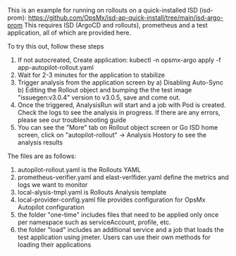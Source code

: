 This is an example for running on rollouts on a quick-installed ISD (isd-prom): https://github.com/OpsMx/isd-ap-quick-install/tree/main/isd-argo-prom
This requires ISD (ArgoCD and rollouts), prometheus and a test application, all of which are provided here.

To try this out, follow these steps
1. If not autocreated, Create application: kubectl -n opsmx-argo apply -f app-autopilot-rollout.yaml 
2. Wait for 2-3 minutes for the application to stabilize
3. Trigger analysis from the application screen by a) Disabling Auto-Sync b) Editing the Rollout object and bumping the the test image "issuegen:v3.0.4" version to v3.0.5, save and come out.
4. Once the triggered, AnalysisRun will start and a job with Pod is created. Check the logs to see the analysis in progress. If there are any errors, please see our troubleshooting guide
5. You can see the "More" tab on Rollout object screen or Go ISD home screen, click on "autopilot-rollout" -> Analysis Hostory to see the analysis results


The files are as follows:
1. autopilot-rollout.yaml is the Rollouts YAML
2. prometheus-verifier.yaml and elast-verlfider.yaml define the metrics and logs we want to monitor
3. local-alysis-tmpl.yaml is Rollouts Analysis template
4. local-provider-config.yaml file provides configuration for OpsMx Autopilot configuration
5. the folder "one-time" includes files that need to be applied only once per namespace such as serviceAccount, profile, etc.
6. the folder "load" includes an additional service and a job that loads the test application using jmeter. Users can use their own methods for loading their applications 
 
